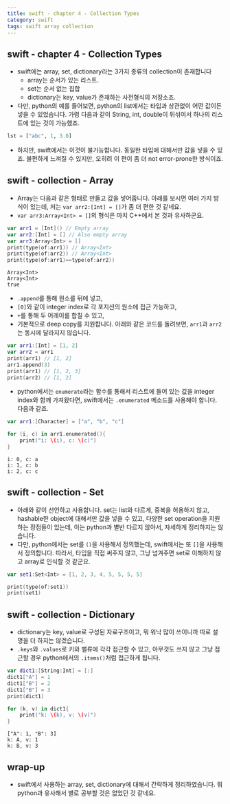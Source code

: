 ```yaml
---
title: swift - chapter 4 - Collection Types
category: swift
tags: swift array collection
---
```


## swift - chapter 4 - Collection Types

- swift에는 array, set, dictionary라는 3가지 종류의 collection이 존재합니다
  - array는 순서가 있는 리스트. 
  - set는 순서 없는 집합 
  - dictionary는 key, value가 존재하는 사전형식의 저장소죠.
- 다만, python의 예를 들어보면, python의 list에서는 타입과 상관없이 어떤 값이든 넣을 수 있었습니다. 가령 다음과 같이 String, int, double이 뒤섞여서 하나의 리스트에 있는 것이 가능했죠.

```python
lst = ["abc", 1, 3.0]
```

- 하지만, swift에서는 이것이 불가능합니다. 동일한 타입에 대해서만 값을 넣을 수 있죠. 불편하게 느껴질 수 있지만, 오히려 이 편이 좀 더 not error-prone한 방식이죠.

## swift - collection - Array 

- Array는 다음과 같은 형태로 만들고 값을 넣어줍니다. 아래를 보시면 여러 가지 방식이 있는데, 저는 `var arr2:[Int] = []`가 좀 더 편한 것 같네요.
- `var arr3:Array<Int> = []`의 형식은 마치 C++에서 본 것과 유사하군요.

```swift
var arr1 = [Int]() // Empty array
var arr2:[Int] = [] // Also empty array
var arr3:Array<Int> = []
print(type(of:arr1)) // Array<Int>
print(type(of:arr2)) // Array<Int>
print(type(of:arr1)==type(of:arr2))
```

```plaintext
Array<Int>
Array<Int>
true
```

- `.append`를 통해 원소를 뒤에 넣고, 
- `[0]`와 같이 integer index로 각 포지션의 원소에 접근 가능하고, 
- `+`를 통해 두 어레이를 합칠 수 있고, 
- 기본적으로 deep copy를 지원합니다. 아래와 같은 코드를 돌려보면, `arr1`과 `arr2`는 동시에 달라지지 않습니다.

```swift
var arr1:[Int] = [1, 2]
var arr2 = arr1
print(arr1) // [1, 2]
arr1.append(3)
print(arr1) // [1, 2, 3]
print(arr2) // [1, 2]
```

- python에서는 `enumerate`라는 함수를 통해서 리스트에 들어 있는 값을 integer index와 함깨 가져왔다면, swift에서는 `.enumerated` 메소드를 사용해야 합니다. 다음과 같죠.

```swift
var arr1:[Character] = ["a", "b", "c"]

for (i, c) in arr1.enumerated(){
    print("i: \(i), c: \(c)")
}
```

```plaintext
i: 0, c: a
i: 1, c: b
i: 2, c: c
```

## swift - collection - Set

- 아래와 같이 선언하고 사용합니다. set는 list와 다르게, 중복을 허용하지 않고, hashable한 object에 대해서만 값을 넣을 수 있고, 다양한 set operation을 지원하는 장점들이 있는데, 이는 python과 별반 다르지 않아서, 자세하게 정리하지는 않습니다.
- 다만, python에서는 set를 `()`을 사용해서 정의했는데, swift에서는 또 `[]`을 사용해서 정의합니다. 따라서, 타입을 직접 써주지 않고, 그냥 넘겨주면 set로 이해하지 않고 array로 인식할 것 같군요.

```swift
var set1:Set<Int> = [1, 2, 3, 4, 5, 5, 5, 5]

print(type(of:set1))
print(set1)
```

## swift - collection - Dictionary

- dictionary는 key, value로 구성된 자료구조이고, 뭐 워낙 많이 쓰이니까 따로 설명을 더 하지는 않겠습니다.
- `.keys`와 `.values`로 키와 밸류에 각각 접근할 수 있고, 아무것도 쓰지 않고 그냥 접근할 경우 python에서의 `.items()`처럼 접근하게 됩니다.

```swift
var dict1:[String:Int] = [:]
dict1["A"] = 1
dict1["B"] = 2
dict1["B"] = 3
print(dict1)

for (k, v) in dict1{
    print("k: \(k), v: \(v)")
}
```

```plaintext
["A": 1, "B": 3]
k: A, v: 1
k: B, v: 3
```


## wrap-up

- swift에서 사용하는 array, set, dictionary에 대해서 간략하게 정리하였습니다. 뭐 python과 유사해서 별로 공부할 것은 없었던 것 같네요.